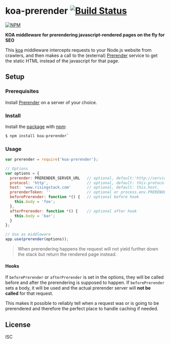 # koa-prerender [![Build Status](https://travis-ci.org/RisingStack/koa-prerender.svg)](https://travis-ci.org/RisingStack/koa-prerender)

[![NPM](https://nodei.co/npm/koa-prerender.png)](https://nodei.co/npm/koa-prerender/)

**KOA middleware for prerendering javascript-rendered pages on the fly for SEO**

This [koa](https://koajs.com) middleware intercepts requests to your Node.js website from crawlers, and then makes a call to the (external)
[Prerender](https://prerender.io/) service to get the static HTML instead of the javascript for that page.

## Setup

### Prerequisites

Install [Prerender](https://github.com/prerender/prerender) on a server of your choice.

### Install

Install the [package](https://npmjs.org/package/koa-prerender) with [npm](https://npmjs.org):

```sh
$ npm install koa-prerender`
```

### Usage

```js
var prerender = require('koa-prerender');

// Options
var options = {
  prerender: PRERENDER_SERVER_URL   // optional, default:'http://service.prerender.io/'
  protocol: 'http',                 // optional, default: this.protocol
  host: 'www.risingstack.com'       // optional, default: this.host,
  prerenderToken: ''                // optional or process.env.PRERENDER_TOKEN
  beforePrerender: function *() {   // optional before hook
    this.body = 'foo';
  },
  afterPrerender: function *() {    // optional after hook
    this.body = 'bar';
  }
};

// Use as middleware
app.use(prerender(options));

```
> When prerendering happens the request will not yield further down the stack but return the rendered page instead.


#### Hooks

If `beforePrerender` or `afterPrerender` is set in the options, they will be called
before and after the prerendering is supposed to happen. If `beforePrerender` sets a
body, it will be used and the actual prerender server will **not be called** for that
request.

This makes it possible to reliably tell when a request was or is going to be prerendered and therefore the perfect place
to handle caching if needed.


## License

ISC
